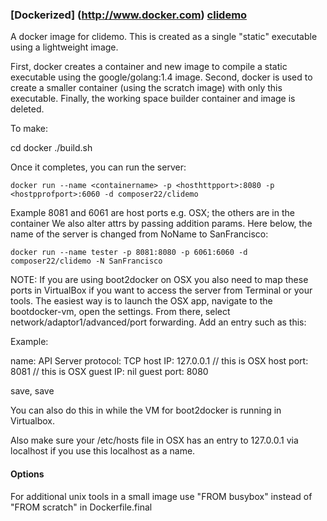 ### [Dockerized] (http://www.docker.com) [clidemo](https://registry.hub.docker.com/u/composer22/clidemo/)


A docker image for clidemo. This is created as a single "static" executable using a lightweight image.

First, docker creates a container and new image to compile a static executable using the google/golang:1.4 image.
Second, docker is used to create a smaller container (using the scratch image) with only this executable.
Finally, the working space builder container and image is deleted.

To make:

cd docker
./build.sh

Once it completes, you can run the server:
```
docker run --name <containername> -p <hosthttpport>:8080 -p <hostpprofport>:6060 -d composer22/clidemo
```
Example 8081 and 6061 are host ports e.g. OSX; the others are in the container
We also alter attrs by passing addition params.  Here below, the name of the server is changed from NoName to SanFrancisco:
```
docker run --name tester -p 8081:8080 -p 6061:6060 -d composer22/clidemo -N SanFrancisco
```
NOTE:  If you are using boot2docker on OSX you also need to map these ports in VirtualBox
if you want to access the server from Terminal or your tools. The easiest way is to launch the OSX app, navigate to the bootdocker-vm, open the settings. From there, select network/adaptor1/advanced/port forwarding. Add an entry such as this:

Example:

name: API Server
protocol: TCP
host IP: 127.0.0.1  // this is OSX
host port: 8081   // this is OSX
guest IP: nil
guest port: 8080

save, save

You can also do this in while the VM for boot2docker is running in Virtualbox.

Also make sure your /etc/hosts file in OSX has an entry to 127.0.0.1 via localhost if you use this localhost as a name.

#### Options

For additional unix tools in a small image use "FROM busybox" instead of "FROM scratch" in Dockerfile.final
